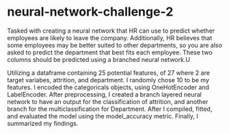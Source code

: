 # neural-network-challenge-2
Tasked with creating a neural network that HR can use to predict whether employees are likely to leave the company. Additionally, HR believes that some employees may be better suited to other departments, so you are also asked to predict the department that best fits each employee. These two columns should be predicted using a branched neural network.U

Utilizing a dataframe containing 25 potential features, of 27 where 2 are target variabes, attrition, and department. I randomly chose 10 to be my features. I encoded the categoricals objects, using OneHotEncoder and LabelEncoder. After preprocessing, I created a branch layered neural network to have an output for the classification of attrition, and another branch for the multiclassification for Department. After I compiled, fitted, and evaluated the model using the model_accuracy metric.  Finally, I summarized my findings. 

